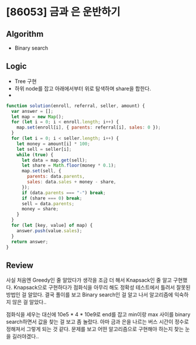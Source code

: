# [86053] 금과 은 운반하기
## Algorithm
- Binary search
## Logic
- Tree 구현
- 하위 node를 잡고 아래에서부터 위로 탐색하며 share을 합한다.
- 
```javascript
function solution(enroll, referral, seller, amount) {
  var answer = [];
  let map = new Map();
  for (let i = 0; i < enroll.length; i++) {
    map.set(enroll[i], { parents: referral[i], sales: 0 });
  }
  for (let i = 0; i < seller.length; i++) {
    let money = amount[i] * 100;
    let sell = seller[i];
    while (true) {
      let data = map.get(sell);
      let share = Math.floor(money * 0.1);
      map.set(sell, {
        parents: data.parents,
        sales: data.sales + money - share,
      });
      if (data.parents === "-") break;
      if (share === 0) break;
      sell = data.parents;
      money = share;
    }
  }
  for (let [key, value] of map) {
    answer.push(value.sales);
  }
  return answer;
}
```

## Review
사실 처음엔 Greedy인 줄 알았다가 생각을 조금 더 해서 Knapsack인 줄 알고 구현했다.
Knapsack으로 구현하다가 점화식을 아무리 해도 정확성 테스트에서 틀려서 잘못된 방법인 걸 알았다.
결국 풀이를 보고 Binary search인 걸 알고 나서 알고리즘에 익숙하지 않은 걸 알았다..

점화식을 세우는 대신에 10e5 * 4 * 10e9로 end를 잡고 min이랑 max 사이를 binary search하면서 값을 찾는 걸 보고 좀 놀랐다.
아마 금과 은을 나르는 버스 시간이 정수로 정해져서 그렇게 되는 것 같다.
문제를 보고 어떤 알고리즘으로 구현해야 하는지 찾는 눈을 길러야겠다..